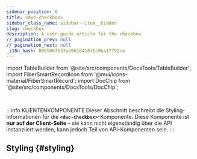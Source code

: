 ```yaml
---
sidebar_position: 0
title: <dwc-checkbox>
sidebar_class_name: sidebar--item__hidden
slug: checkbox
description: A user guide article for the checkbox
// pagination_prev: null
// pagination_next: null
_i18n_hash: 8865067633ab9618418f6c0ba17792ce
---
```

import TableBuilder from '@site/src/components/DocsTools/TableBuilder';
import FiberSmartRecordIcon from '@mui/icons-material/FiberSmartRecord';
import DocChip from '@site/src/components/DocsTools/DocChip';

<DocChip chip='shadow' />

<br />

:::info KLIENTENKOMPONENTE
Dieser Abschnitt beschreibt die Styling-Informationen für die **`<dwc-checkbox>`**-Komponente. Diese Komponente ist **nur auf der Client-Seite** – sie kann nicht eigenständig über die API instanziiert werden, kann jedoch Teil von API-Komponenten sein.
:::

## Styling {#styling}

<TableBuilder name="dwc-checkbox" clientComponent />
